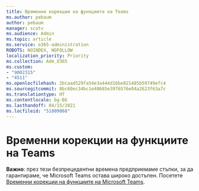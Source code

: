```yaml
---
title: Временни корекции на функциите на Teams
ms.author: pebaum
author: pebaum
manager: scotv
ms.audience: Admin
ms.topic: article
ms.service: o365-administration
ROBOTS: NOINDEX, NOFOLLOW
localization_priority: Priority
ms.collection: Adm_O365
ms.custom:
- "9002315"
- "4511"
ms.openlocfilehash: 2bcaad529fa54e3a444d16be021485b59749efc4
ms.sourcegitcommit: 8bc60ec34bc1e40685e3976576e04a2623f63a7c
ms.translationtype: HT
ms.contentlocale: bg-BG
ms.lasthandoff: 04/15/2021
ms.locfileid: "51809068"
---
```

# <a name="teams-temporary-feature-adjustments"></a>Временни корекции на функциите на Teams

**Важно**: през тези безпрецедентни времена предприемаме стъпки, за да гарантираме, че Microsoft Teams остава широко достъпен. Посетете [Временни корекции на функциите на Microsoft Teams](https://admin.microsoft.com/Adminportal/Home?source=applauncher#MessageCenter?id=MC206581).
